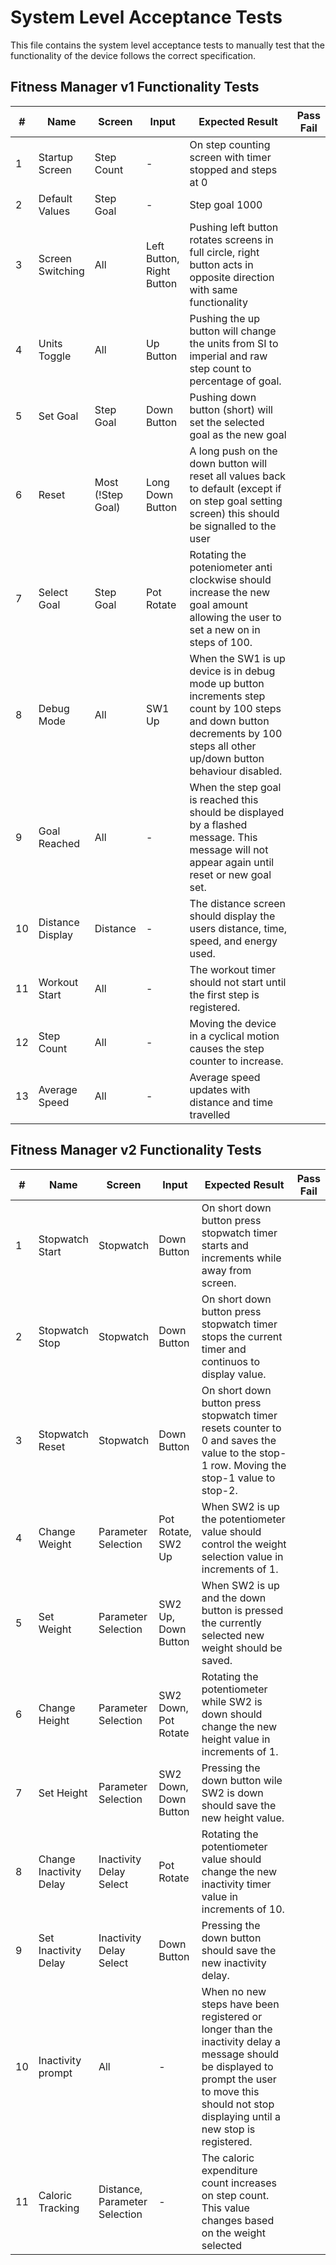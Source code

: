 # System Level Acceptance Tests

<style>
table th:first-of-type {
    width: 2%;
}
table th:nth-of-type(2) {
    width: 10%;
}
table th:nth-of-type(3) {
    width: 10%;
}
table th:nth-of-type(4) {
    width: 10%;
}
table th:nth-of-type(5) {
    width: 65%;
}
table th:nth-of-type(6) {
    width: 3%;
}
</style>

This file contains the system level acceptance tests to manually test that
the functionality of the device follows the correct specification.

## Fitness Manager v1 Functionality Tests

| # | Name | Screen | Input |  Expected Result | Pass Fail |
| - | - | - | - | - | - |
| 1 | Startup Screen | Step Count | - | On step counting screen with timer stopped and steps at 0 | |
| 2 | Default Values | Step Goal | - | Step goal 1000 | |
| 3 | Screen Switching | All | Left Button, Right Button | Pushing left button rotates screens in full circle, right button acts in opposite direction with same functionality | |
| 4 | Units Toggle | All | Up Button | Pushing the up button will change the units from SI to imperial and raw step count to percentage of goal. | |
| 5 | Set Goal | Step Goal | Down Button |Pushing down button (short) will set the selected goal as the new goal | |
| 6 | Reset | Most (!Step Goal) | Long Down Button |A long push on the down button will reset all values back to default (except if on step goal setting screen) this should be signalled to the user | |
| 7 | Select Goal | Step Goal | Pot Rotate | Rotating the poteniometer anti clockwise should increase the new goal amount allowing the user to set a new on in steps of 100. | |
| 8 | Debug Mode | All | SW1 Up | When the SW1 is up device is in debug mode up button increments step count by 100 steps and down button decrements by 100 steps all other up/down button behaviour disabled. | |
| 9 | Goal Reached | All | - | When the step goal is reached this should be displayed by a flashed message. This message will not appear again until reset or new goal set. | |
| 10 | Distance Display | Distance | - | The distance screen should display the users distance, time, speed, and energy used. | |
| 11 | Workout Start | All | - | The workout timer should not start until the first step is registered. | |
| 12 | Step Count | All | - | Moving the device in a cyclical motion causes the step counter to increase. | |
| 13 | Average Speed | All | - | Average speed updates with distance and time travelled | |

## Fitness Manager v2 Functionality Tests

| # | Name | Screen | Input |  Expected Result | Pass Fail |
| - | - | - | - | - | - |
| 1 | Stopwatch Start | Stopwatch | Down Button | On short down button press stopwatch timer starts and increments while away from screen. | |
| 2 | Stopwatch Stop | Stopwatch | Down Button | On short down button press stopwatch timer stops the current timer and continuos to display value. | | 
| 3 | Stopwatch Reset | Stopwatch | Down Button | On short down button press stopwatch timer resets counter to 0 and saves the value to the stop-1 row. Moving the stop-1 value to stop-2. | |
| 4 | Change Weight | Parameter Selection | Pot Rotate, SW2 Up | When SW2 is up the potentiometer value should control the weight selection value in increments of 1. | |
| 5 | Set Weight | Parameter Selection | SW2 Up, Down Button | When SW2 is up and the down button is pressed the currently selected new weight should be saved. | |
| 6 | Change Height | Parameter Selection | SW2 Down, Pot Rotate | Rotating the potentiometer while SW2 is down should change the new height value in increments of 1. | |
| 7 | Set Height | Parameter Selection | SW2 Down, Down Button | Pressing the down button wile SW2 is down should save the new height value. | |
| 8 | Change Inactivity Delay | Inactivity Delay Select | Pot Rotate | Rotating the potentiometer value should change the new inactivity timer value in increments of 10. | |
| 9 | Set Inactivity Delay | Inactivity Delay Select | Down Button | Pressing the down button should save the new inactivity delay. | |
| 10 | Inactivity prompt | All | - | When no new steps have been registered or longer than the inactivity delay a message should be displayed to prompt the user to move this should not stop displaying until a new stop is registered. | |
| 11 | Caloric Tracking | Distance, Parameter Selection | - | The caloric expenditure count increases on step count. This value changes based on the weight selected | |
